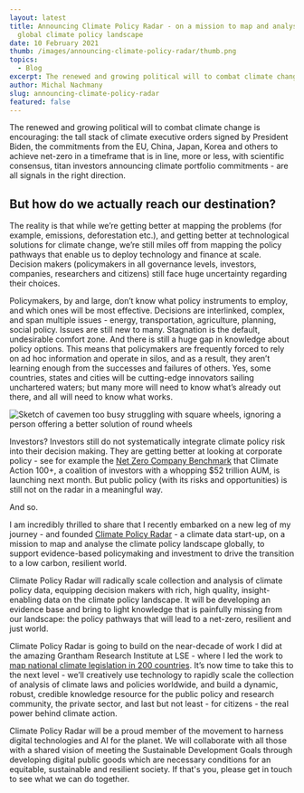 ```yaml
---
layout: latest
title: Announcing Climate Policy Radar - on a mission to map and analyse the
  global climate policy landscape
date: 10 February 2021
thumb: /images/announcing-climate-policy-radar/thumb.png
topics:
  - Blog
excerpt: The renewed and growing political will to combat climate change is encouraging.
author: Michal Nachmany
slug: announcing-climate-policy-radar
featured: false
---
```

The renewed and growing political will to combat climate change is encouraging: the tall stack of climate executive orders signed by President Biden, the commitments from the EU, China, Japan, Korea and others to achieve net-zero in a timeframe that is in line, more or less, with scientific consensus, titan investors announcing climate portfolio commitments - are all signals in the right direction. 

## But how do we actually reach our destination?

The reality is that while we’re getting better at mapping the problems (for example, emissions, deforestation etc.), and getting better at technological solutions for climate change, we’re still miles off from mapping the policy pathways that enable us to deploy technology and finance at scale. Decision makers (policymakers in all governance levels, investors, companies, researchers and citizens) still face huge uncertainty regarding their choices.

Policymakers, by and large, don’t know what policy instruments to employ, and which ones will be most effective. Decisions are interlinked, complex, and span multiple issues - energy, transportation, agriculture, planning, social policy. Issues are still new to many. Stagnation is the default, undesirable comfort zone. And there is still a huge gap in knowledge about policy options. This means that policymakers are frequently forced to rely on ad hoc information and operate in silos, and as a result, they aren’t learning enough from the successes and failures of others. Yes, some countries, states and cities will be cutting-edge innovators sailing unchartered waters; but many more will need to know what’s already out there, and all will need to know what works.

![Sketch of cavemen too busy struggling with square wheels, ignoring a person offering a better solution of round wheels](/images/announcing-climate-policy-radar/doodle-sketch.png)

Investors? Investors still do not systematically integrate climate policy risk into their decision making. They are getting better at looking at corporate policy - see for example the [Net Zero Company Benchmark](https://climatepolicyradar.org/) that Climate Action 100+, a coalition of investors with a whopping $52 trillion AUM, is launching next month. But public policy (with its risks and opportunities) is still not on the radar in a meaningful way.

And so.

I am incredibly thrilled to share that I recently embarked on a new leg of my journey - and founded [Climate Policy Radar](https://climatepolicyradar.org/) - a climate data start-up, on a mission to map and analyse the climate policy landscape globally, to support evidence-based policymaking and investment to drive the transition to a low carbon, resilient world.

Climate Policy Radar will radically scale collection and analysis of climate policy data, equipping decision makers with rich, high quality, insight-enabling data on the climate policy landscape. It will be developing an evidence base and bring to light knowledge that is painfully missing from our landscape: the policy pathways that will lead to a net-zero, resilient and just world.

Climate Policy Radar is going to build on the near-decade of work I did at the amazing Grantham Research Institute at LSE - where I led the work to [map national climate legislation in 200 countries](https://climatepolicyradar.org/). It’s now time to take this to the next level - we’ll creatively use technology to rapidly scale the collection of analysis of climate laws and policies worldwide, and build a dynamic, robust, credible knowledge resource for the public policy and research community, the private sector, and last but not least - for citizens - the real power behind climate action.

Climate Policy Radar will be a proud member of the movement to harness digital technologies and AI for the planet. We will collaborate with all those with a shared vision of meeting the Sustainable Development Goals through developing digital public goods which are necessary conditions for an equitable, sustainable and resilient society. If that's you, please get in touch to see what we can do together.